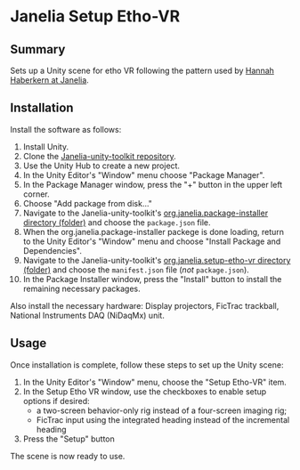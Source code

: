 # Janelia Setup Etho-VR

## Summary

Sets up a Unity scene for etho VR following the pattern used by [Hannah Haberkern at Janelia](https://haberkern-lab.github.io/ethoVR).

## Installation

Install the software as follows:
1. Install Unity.
2. Clone the [Janelia-unity-toolkit repository](https://github.com/JaneliaSciComp/janelia-unity-toolkit).
3. Use the Unity Hub to create a new project.
4. In the Unity Editor's "Window" menu choose "Package Manager".
5. In the Package Manager window, press the "+" button in the upper left corner.
6. Choose "Add package from disk..."
7. Navigate to the Janelia-unity-toolkit's [org.janelia.package-installer directory (folder)](https://github.com/JaneliaSciComp/janelia-unity-toolkit/tree/master/org.janelia.package-installer) and choose the `package.json` file.
8. When the org.janelia.package-installer packege is done loading, return to the Unity Editor's "Window" menu and choose "Install Package and Dependencies".
9. Navigate to the Janelia-unity-toolkit's [org.janelia.setup-etho-vr directory (folder)](https://github.com/JaneliaSciComp/janelia-unity-toolkit/tree/master/org.janelia.setup-etho-vr) and choose the `manifest.json` file (_not_ `package.json`).
10. In the Package Installer window, press the "Install" button to install the remaining necessary packages.

Also install the necessary hardware: Display projectors, FicTrac trackball, National Instruments DAQ (NiDaqMx) unit.

## Usage

Once installation is complete, follow these steps to set up the Unity scene:
1. In the Unity Editor's "Window" menu, choose the "Setup Etho-VR" item.
2. In the Setup Etho VR window, use the checkboxes to enable setup options if desired:
    - a two-screen behavior-only rig instead of a four-screen imaging rig;
    - FicTrac input using the integrated heading instead of the incremental heading
3. Press the "Setup" button 

The scene is now ready to use.